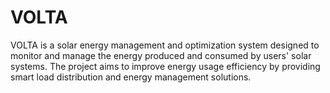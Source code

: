 # VOLTA
VOLTA is a solar energy management and optimization system designed to monitor and manage the energy produced and consumed by users' solar systems. The project aims to improve energy usage efficiency by providing smart load distribution and energy management solutions. 
